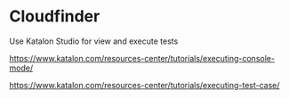 # Cloudfinder
Use Katalon Studio for view and execute tests

https://www.katalon.com/resources-center/tutorials/executing-console-mode/

https://www.katalon.com/resources-center/tutorials/executing-test-case/
